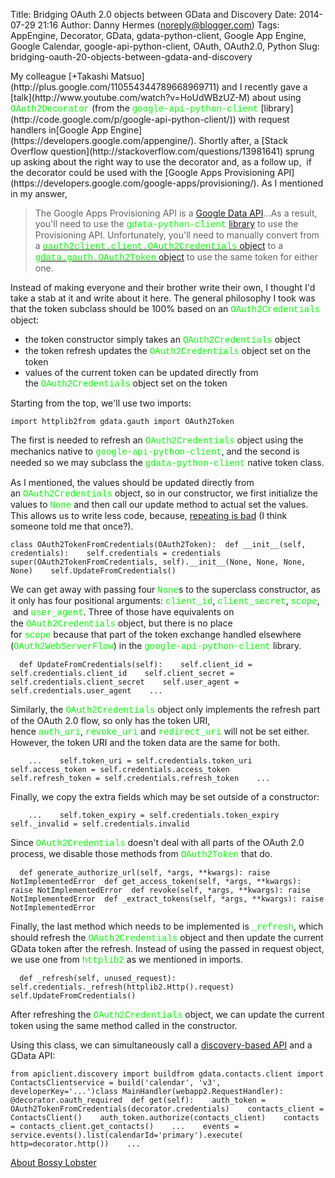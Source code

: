 Title: Bridging OAuth 2.0 objects between GData and Discovery
Date: 2014-07-29 21:16
Author: Danny Hermes (noreply@blogger.com)
Tags: AppEngine, Decorator, GData, gdata-python-client, Google App Engine, Google Calendar, google-api-python-client, OAuth, OAuth2.0, Python
Slug: bridging-oauth-20-objects-between-gdata-and-discovery

<p>
My colleague [+Takashi
Matsuo](http://plus.google.com/110554344789668969711) and I recently
gave a [talk](http://www.youtube.com/watch?v=HoUdWBzUZ-M) about using
<span
style="color: lime; font-family: Courier New, Courier, monospace;">OAuth2Decorator</span>
(from the <span
style="color: lime; font-family: Courier New, Courier, monospace;">google-api-python-client</span>
[library](http://code.google.com/p/google-api-python-client/)) with
request handlers in[Google App
Engine](https://developers.google.com/appengine/). Shortly after, a
[Stack Overflow question](http://stackoverflow.com/questions/13981641)
sprung up asking about the right way to use the decorator and, as a
follow up,  if the decorator could be used with the [Google Apps
Provisioning
API](https://developers.google.com/google-apps/provisioning/). As I
mentioned in my answer,  

> The Google Apps Provisioning API is a [Google Data
> API](https://developers.google.com/gdata/docs/2.0/reference)...As a
> result, you'll need to use the <span
> style="color: lime; font-family: Courier New, Courier, monospace;">gdata-python-client</span>
> [library](http://code.google.com/p/gdata-python-client/) to use the
> Provisioning API. Unfortunately, you'll need to manually convert from
> a [<span
> style="color: lime; font-family: Courier New, Courier, monospace;">oauth2client.client.OAuth2Credentials</span>
> object](http://code.google.com/p/google-api-python-client/source/browse/oauth2client/client.py?r=efd0ccd31d6c16ddf9f65ba5c31c7033749be0e1#349)
> to a [<span
> style="color: lime; font-family: Courier New, Courier, monospace;">gdata.gauth.OAuth2Token</span>
> object](http://code.google.com/p/gdata-python-client/source/browse/src/gdata/gauth.py?r=cf0208e89433800c713495654774f36d84e894b3#1143)
> to use the same token for either one.

Instead of making everyone and their brother write their own, I thought
I'd take a stab at it and write about it here. The general philosophy I
took was that the token subclass should be 100% based on an <span
style="color: lime; font-family: Courier New, Courier, monospace;">OAuth2Credentials</span>
object:   

-   the token constructor simply takes an <span
    style="color: lime; font-family: 'Courier New', Courier, monospace;">OAuth2Credentials</span> object
-   the token refresh updates the <span
    style="color: lime; font-family: 'Courier New', Courier, monospace;">OAuth2Credentials</span> object
    set on the token
-   values of the current token can be updated directly from the <span
    style="color: lime; font-family: 'Courier New', Courier, monospace;">OAuth2Credentials</span> object
    set on the token

Starting from the top, we'll use two imports:  

~~~~ {.prettyprint style="background-color: white;"}
import httplib2from gdata.gauth import OAuth2Token
~~~~

The first is needed to refresh an <span
style="color: lime; font-family: 'Courier New', Courier, monospace;">OAuth2Credentials</span> object
using the mechanics native to <span
style="color: lime; font-family: 'Courier New', Courier, monospace;">google-api-python-client</span>,
and the second is needed so we may subclass the <span
style="color: lime; font-family: 'Courier New', Courier, monospace;">gdata-python-client</span> native
token class.  
  
As I mentioned, the values should be updated directly from an <span
style="color: lime; font-family: 'Courier New', Courier, monospace;">OAuth2Credentials</span> object,
so in our constructor, we first initialize the values to <span
style="color: lime; font-family: Courier New, Courier, monospace;">None</span>
and then call our update method to actual set the values. This allows us
to write less code, because, [repeating is
bad](http://en.wikipedia.org/wiki/Don't_repeat_yourself) (I think
someone told me that once?).   

~~~~ {.prettyprint style="background-color: white;"}
class OAuth2TokenFromCredentials(OAuth2Token):  def __init__(self, credentials):    self.credentials = credentials    super(OAuth2TokenFromCredentials, self).__init__(None, None, None, None)    self.UpdateFromCredentials()
~~~~

We can get away with passing four <span
style="color: lime; font-family: Courier New, Courier, monospace;">None</span>s
to the superclass constructor, as it only has four positional arguments:
<span
style="color: lime; font-family: Courier New, Courier, monospace;">client\_id</span>, <span
style="color: lime; font-family: 'Courier New', Courier, monospace;">client\_secret</span>,
<span
style="color: lime; font-family: Courier New, Courier, monospace;">scope</span>,
 and <span
style="color: lime; font-family: Courier New, Courier, monospace;">user\_agent</span>.
Three of those have equivalents on the <span
style="color: lime; font-family: 'Courier New', Courier, monospace;">OAuth2Credentials</span> object,
but there is no place for <span
style="color: lime; font-family: 'Courier New', Courier, monospace;">scope</span> because that
part of the token exchange handled elsewhere (<span
style="color: lime; font-family: Courier New, Courier, monospace;">OAuth2WebServerFlow</span>) in
the <span
style="color: lime; font-family: 'Courier New', Courier, monospace;">google-api-python-client</span> library.  

~~~~ {.prettyprint style="background-color: white;"}
  def UpdateFromCredentials(self):    self.client_id = self.credentials.client_id    self.client_secret = self.credentials.client_secret    self.user_agent = self.credentials.user_agent    ...
~~~~

Similarly, the <span
style="color: lime; font-family: 'Courier New', Courier, monospace;">OAuth2Credentials</span> object
only implements the refresh part of the OAuth 2.0 flow, so only has the
token URI, hence <span
style="color: lime; font-family: Courier New, Courier, monospace;">auth\_uri</span>, <span
style="color: lime; font-family: 'Courier New', Courier, monospace;">revoke\_uri</span> and <span
style="color: lime; font-family: Courier New, Courier, monospace;">redirect</span><span
style="color: lime; font-family: 'Courier New', Courier, monospace;">\_uri</span> will
not be set either. However, the token URI and the token data are the
same for both.  

~~~~ {.prettyprint style="background-color: white;"}
    ...    self.token_uri = self.credentials.token_uri    self.access_token = self.credentials.access_token    self.refresh_token = self.credentials.refresh_token    ...
~~~~

Finally, we copy the extra fields which may be set outside of a
constructor:  

~~~~ {.prettyprint style="background-color: white;"}
    ...    self.token_expiry = self.credentials.token_expiry    self._invalid = self.credentials.invalid
~~~~

Since <span
style="color: lime; font-family: 'Courier New', Courier, monospace;">OAuth2Credentials</span> doesn't
deal with all parts of the OAuth 2.0 process, we disable those methods
from <span
style="color: lime; font-family: 'Courier New', Courier, monospace;">OAuth2Token</span> that
do.  

~~~~ {.prettyprint style="background-color: white;"}
  def generate_authorize_url(self, *args, **kwargs): raise NotImplementedError  def get_access_token(self, *args, **kwargs): raise NotImplementedError  def revoke(self, *args, **kwargs): raise NotImplementedError  def _extract_tokens(self, *args, **kwargs): raise NotImplementedError
~~~~

Finally, the last method which needs to be implemented is <span
style="color: lime; font-family: Courier New, Courier, monospace;">\_refresh</span>,
which should refresh the <span
style="color: lime; font-family: 'Courier New', Courier, monospace;">OAuth2Credentials</span> object
and then update the current GData token after the refresh. Instead of
using the passed in request object, we use one from <span
style="color: lime; font-family: Courier New, Courier, monospace;">httplib2</span>
as we mentioned in imports.  

~~~~ {.prettyprint style="background-color: white;"}
  def _refresh(self, unused_request):    self.credentials._refresh(httplib2.Http().request)    self.UpdateFromCredentials()
~~~~

After refreshing the <span
style="color: lime; font-family: 'Courier New', Courier, monospace;">OAuth2Credentials</span> object,
we can update the current token using the same method called in the
constructor.  
  
Using this class, we can simultaneously call a [discovery-based
API](https://developers.google.com/discovery/v1/getting_started#background)
and a GData API:   

~~~~ {.prettyprint style="background-color: white;"}
from apiclient.discovery import buildfrom gdata.contacts.client import ContactsClientservice = build('calendar', 'v3', developerKey='...')class MainHandler(webapp2.RequestHandler):  @decorator.oauth_required  def get(self):    auth_token = OAuth2TokenFromCredentials(decorator.credentials)    contacts_client = ContactsClient()    auth_token.authorize(contacts_client)    contacts = contacts_client.get_contacts()    ...    events = service.events().list(calendarId='primary').execute(        http=decorator.http())    ...
~~~~

[About Bossy Lobster](https://profiles.google.com/114760865724135687241)

</p>

